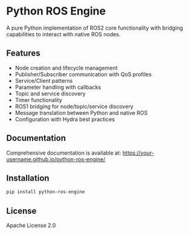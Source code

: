 # Python ROS Engine

A pure Python implementation of ROS2 core functionality with bridging capabilities to interact with native ROS nodes.

## Features
- Node creation and lifecycle management
- Publisher/Subscriber communication with QoS profiles
- Service/Client patterns
- Parameter handling with callbacks
- Topic and service discovery
- Timer functionality
- ROS1 bridging for node/topic/service discovery
- Message translation between Python and native ROS
- Configuration with Hydra best practices

## Documentation
Comprehensive documentation is available at: https://your-username.github.io/python-ros-engine/

## Installation
```bash
pip install python-ros-engine
```

## License
Apache License 2.0